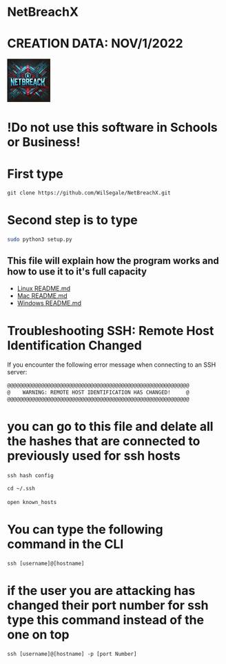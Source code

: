 # NetBreachX
# CREATION DATA: NOV/1/2022
<img src="NetBreachx.png" alt="NetBreach img " width="100px" height="100px">

# !Do not use this software in Schools or Business! 

# First type 
```git
git clone https://github.com/WilSegale/NetBreachX.git
```

# Second step is to type
```bash
sudo python3 setup.py
```

## This file will explain how the program works and how to use it to it's full capacity
- [Linux README.md](linux/README.md)
- [Mac README.md](MacOs/README.md)
- [Windows README.md](WINDOWS/README.md)
 
# Troubleshooting SSH: Remote Host Identification Changed

If you encounter the following error message when connecting to an SSH server:

```plaintext
@@@@@@@@@@@@@@@@@@@@@@@@@@@@@@@@@@@@@@@@@@@@@@@@@@@@@@@@@@@
@    WARNING: REMOTE HOST IDENTIFICATION HAS CHANGED!     @
@@@@@@@@@@@@@@@@@@@@@@@@@@@@@@@@@@@@@@@@@@@@@@@@@@@@@@@@@@@
```
# you can go to this file and delate all the hashes that are connected to previously used for ssh hosts
```ssh hash config```
```plaintext
cd ~/.ssh

open known_hosts
```

# You can type the following command in the CLI
```plaintext
ssh [username]@[hostname]
```

# if the user you are attacking has changed their port number for ssh type this command instead of the one on top

```plaintext
ssh [username]@[hostname] -p [port Number]
```
